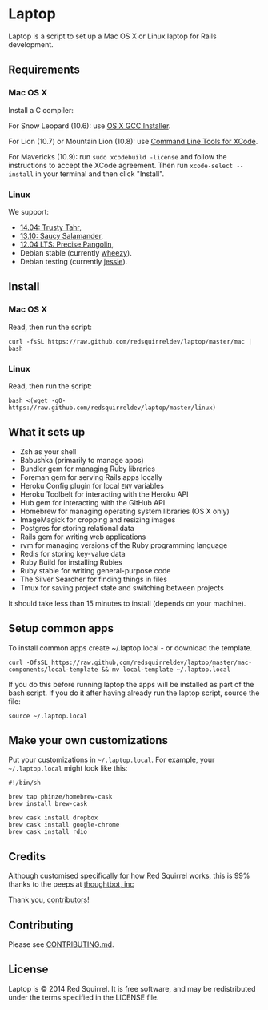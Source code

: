 Laptop
======

Laptop is a script to set up a Mac OS X or Linux laptop for Rails development.

Requirements
------------

### Mac OS X

Install a C compiler:

For Snow Leopard (10.6): use [OS X GCC
Installer](https://github.com/kennethreitz/osx-gcc-installer/).

For Lion (10.7) or Mountain Lion (10.8): use [Command Line Tools for
XCode](https://developer.apple.com/downloads/index.action).

For Mavericks (10.9): run `sudo xcodebuild -license` and follow the instructions
to accept the XCode agreement.  Then run `xcode-select --install` in your
terminal and then click "Install".

### Linux

We support:

* [14.04: Trusty Tahr](https://wiki.ubuntu.com/TrustyTahr/ReleaseNotes),
* [13.10: Saucy Salamander](https://wiki.ubuntu.com/SaucySalamander/ReleaseNotes),
* [12.04 LTS: Precise Pangolin](https://wiki.ubuntu.com/PrecisePangolin/ReleaseNotes),
* Debian stable (currently [wheezy](http://www.debian.org/releases/stable/)).
* Debian testing (currently [jessie](http://www.debian.org/releases/testing/)).

Install
-------

### Mac OS X

Read, then run the script:

    curl -fsSL https://raw.github.com/redsquirreldev/laptop/master/mac | bash

### Linux

Read, then run the script:

    bash <(wget -qO- https://raw.github.com/redsquirreldev/laptop/master/linux)

What it sets up
---------------

* Zsh as your shell
* Babushka (primarily to manage apps)
* Bundler gem for managing Ruby libraries
* Foreman gem for serving Rails apps locally
* Heroku Config plugin for local `ENV` variables
* Heroku Toolbelt for interacting with the Heroku API
* Hub gem for interacting with the GitHub API
* Homebrew for managing operating system libraries (OS X only)
* ImageMagick for cropping and resizing images
* Postgres for storing relational data
* Rails gem for writing web applications
* rvm for managing versions of the Ruby programming language
* Redis for storing key-value data
* Ruby Build for installing Rubies
* Ruby stable for writing general-purpose code
* The Silver Searcher for finding things in files
* Tmux for saving project state and switching between projects

It should take less than 15 minutes to install (depends on your machine).

Setup common apps
-----------------

To install common apps create ~/.laptop.local - or download the template.

    curl -OfsSL https://raw.github,com/redsquirreldev/laptop/master/mac-components/local-template && mv local-template ~/.laptop.local
	
If you do this before running laptop the apps will be installed as part of the bash script.  If you do it after having already run the laptop script, source the file:

    source ~/.laptop.local

Make your own customizations
----------------------------

Put your customizations in `~/.laptop.local`. For example, your
`~/.laptop.local` might look like this:

    #!/bin/sh

    brew tap phinze/homebrew-cask
    brew install brew-cask

    brew cask install dropbox
    brew cask install google-chrome
    brew cask install rdio

Credits
-------

Although customised specifically for how Red Squirrel works, this is 99% thanks to the peeps at [thoughtbot, inc](http://thoughtbot.com/community)

Thank you, [contributors](https://github.com/redsquirreldev/laptop/graphs/contributors)!

Contributing
------------

Please see [CONTRIBUTING.md](https://github.com/redsquirreldev/laptop/blob/master/CONTRIBUTING.md).

License
-------

Laptop is © 2014 Red Squirrel. It is free software, and may be
redistributed under the terms specified in the LICENSE file.
